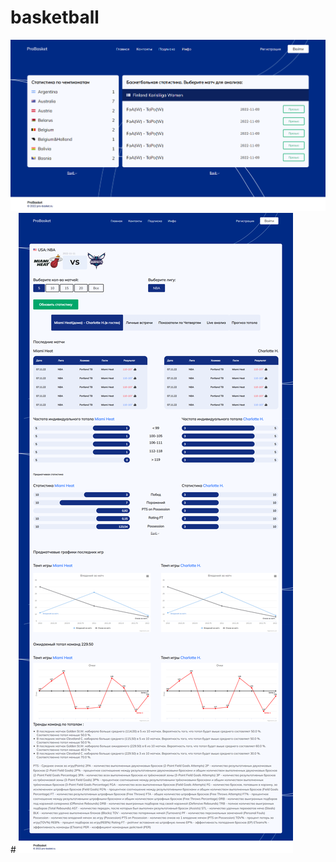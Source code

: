 # basketball

<img src="screencapture-file-C-Users-Muhammadrizo-Documents-kwork-djpro-index-html-2023-01-09-18_02_15.png" />
# 

<img src="screencapture-file-C-Users-Muhammadrizo-Documents-kwork-djpro-static-html-2023-01-09-18_02_32.png" />

